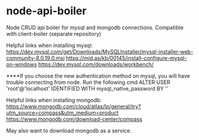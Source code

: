# node-api-boiler
Node CRUD api boiler for mysql and mongodb connections. Compatible with client-boiler (separate repository)

Helpful links when installing mysql:
https://dev.mysql.com/get/Downloads/MySQLInstaller/mysql-installer-web-community-8.0.19.0.msi
https://mid.as/kb/00145/install-configure-mysql-on-windows
https://dev.mysql.com/downloads/workbench/

****If you choose the new authentication method on mysql, you will have trouble connecting from node. Run the following cmd
ALTER USER 'root'@'localhost' IDENTIFIED WITH mysql_native_password BY ''

Helpful links when installing mongodb:
https://www.mongodb.com/cloud/atlas/lp/general/try?utm_source=compass&utm_medium=product
https://www.mongodb.com/download-center/compass

May also want to download mongodb as a service.
